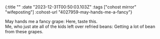 {:title ""
 :date "2023-12-31T00:50:03.103Z"
 :tags ["cohost mirror" "wifeposting"]
 :cohost-url "4027959-may-hands-me-a-fancy"}

May hands me a fancy grape: Here, taste this.  
Me, who just ate all of the kids left over refried beans: Getting a lot of bean from these grapes.
